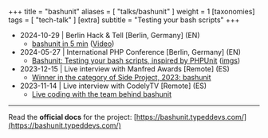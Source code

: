 +++
title = "bashunit"
aliases = [ "talks/bashunit" ]
weight = 1
[taxonomies]
tags = [ "tech-talk" ]
[extra]
subtitle = "Testing your bash scripts"
+++

- 2024-10-29 | Berlin Hack & Tell [Berlin, Germany] (EN)
  - [bashunit in 5 min](https://bhnt.c-base.org/2024-10-29-no100-annivercary) ([Video](https://youtu.be/SX7iNHaSsF0))
- 2024-05-27 | International PHP Conference [Berlin, Germany] (EN)
  - [Bashunit: Testing your bash scripts, inspired by PHPUnit](https://phpconference.com/devops-continuous-delivery/bashunit-testing-bash-scripts/) ([imgs](https://www.linkedin.com/feed/update/urn:li:activity:7201174305655693312/)) 
- 2023-12-15 | Live interview with Manfred Awards [Remote] (ES)
  - [Winner in the category of Side Project, 2023: bashunit](https://www.youtube.com/watch?v=X0FhUzX-aI4&t=995s)
- 2023-11-14 | Live interview with CodelyTV [Remote] (ES)
    - [Live coding with the team behind bashunit](https://www.youtube.com/watch?v=6Bn8gbUurdk)

---

Read the **official docs** for the project: [https://bashunit.typeddevs.com/](https://bashunit.typeddevs.com/)
